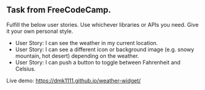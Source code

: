 Task from FreeCodeCamp.
---

Fulfill the below user stories. Use whichever libraries or APIs you need. Give it your own personal style.

- User Story: I can see the weather in my current location.
- User Story: I can see a different icon or background image (e.g. snowy mountain, hot desert) depending on the weather.
- User Story: I can push a button to toggle between Fahrenheit and Celsius.

Live demo: https://dmk1111.github.io/weather-widget/